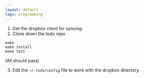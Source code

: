 ```yaml
---
layout: default
tags: programming
---
```


1. Get the dropbox client for syncing
2. Clone down the todo repo

```
make
make install
make test
```
(All should pass)

3. Edit the `~/.todo/config` file to work with the dropbox directory
